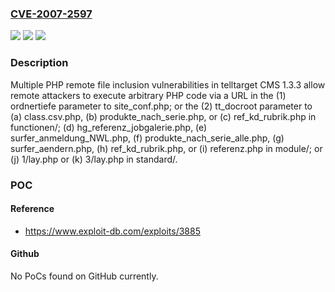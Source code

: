### [CVE-2007-2597](https://cve.mitre.org/cgi-bin/cvename.cgi?name=CVE-2007-2597)
![](https://img.shields.io/static/v1?label=Product&message=n%2Fa&color=blue)
![](https://img.shields.io/static/v1?label=Version&message=n%2Fa%20&color=brightgreen)
![](https://img.shields.io/static/v1?label=Vulnerability&message=n%2Fa&color=brightgreen)

### Description

Multiple PHP remote file inclusion vulnerabilities in telltarget CMS 1.3.3 allow remote attackers to execute arbitrary PHP code via a URL in the (1) ordnertiefe parameter to site_conf.php; or the (2) tt_docroot parameter to (a) class.csv.php, (b) produkte_nach_serie.php, or (c) ref_kd_rubrik.php in functionen/; (d) hg_referenz_jobgalerie.php, (e) surfer_anmeldung_NWL.php, (f) produkte_nach_serie_alle.php, (g) surfer_aendern.php, (h) ref_kd_rubrik.php, or (i) referenz.php in module/; or (j) 1/lay.php or (k) 3/lay.php in standard/.

### POC

#### Reference
- https://www.exploit-db.com/exploits/3885

#### Github
No PoCs found on GitHub currently.

